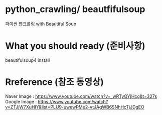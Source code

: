# python_crawling/ beautfifulsoup

파이썬 웹크롤링 with Beautiful Soup

# What you should ready (준비사항)

beautifulsoup4 install

# Rreference (참조 동영상)

Naver Image : https://www.youtube.com/watch?v=_wRTyQYjHcg&t=327s
Google Image : https://www.youtube.com/watch?v=ZTJjW7XuHIY&list=PLU9-uwewPMe2-vtJAgWB6SNhHcTjJDgEO
